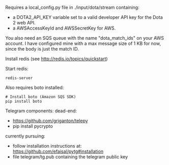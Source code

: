 Requires a local_config.py file in ./input/dota/stream containing:

* a DOTA2_API_KEY variable set to a valid developer API key for the Dota 2 web
    API.
* a AWSAccessKeyId and AWSSecretKey for AWS.

You also need an SQS queue with the name "dota_match_ids" on your AWS account.
I have configured mine with a max message size of 1 KB for now, since the body
is just the match ID.

Install redis (see http://redis.io/topics/quickstart)

Start redis:

    redis-server

Also requires boto installed:

    # Install boto (Amazon SQS SDK)
    pip install boto

Telegram components:
dead-end:
* https://github.com/griganton/telepy
* pip install pycrypto

currently pursuing:
* follow installation instructions at:
  https://github.com/efaisal/pytg#installation
* file telegram/tg.pub containing the telegram public key